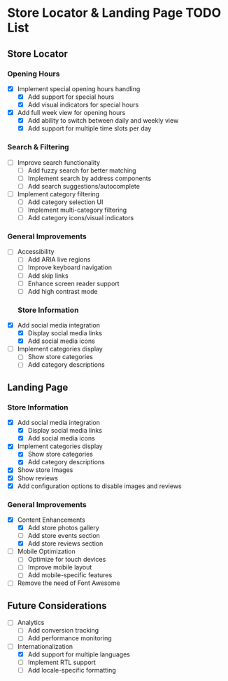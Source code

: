 # Store Locator & Landing Page TODO List

## Store Locator

### Opening Hours
- [x] Implement special opening hours handling
  - [x] Add support for special hours
  - [x] Add visual indicators for special hours
- [x] Add full week view for opening hours
  - [x] Add ability to switch between daily and weekly view
  - [x] Add support for multiple time slots per day

### Search & Filtering
- [ ] Improve search functionality
  - [ ] Add fuzzy search for better matching
  - [ ] Implement search by address components
  - [ ] Add search suggestions/autocomplete
- [ ] Implement category filtering
  - [ ] Add category selection UI
  - [ ] Implement multi-category filtering
  - [ ] Add category icons/visual indicators

### General Improvements
- [ ] Accessibility
  - [ ] Add ARIA live regions
  - [ ] Improve keyboard navigation
  - [ ] Add skip links
  - [ ] Enhance screen reader support
  - [ ] Add high contrast mode

  ### Store Information
- [x] Add social media integration
  - [x] Display social media links
  - [x] Add social media icons
- [ ] Implement categories display
  - [ ] Show store categories
  - [ ] Add category descriptions

## Landing Page

### Store Information
- [x] Add social media integration
  - [x] Display social media links
  - [x] Add social media icons
- [x] Implement categories display
  - [x] Show store categories
  - [x] Add category descriptions
- [x] Show store Images
- [x] Show reviews
- [x] Add configuration options to disable images and reviews

### General Improvements
- [x] Content Enhancements
  - [x] Add store photos gallery
  - [ ] Add store events section
  - [x] Add store reviews section
- [ ] Mobile Optimization
  - [ ] Optimize for touch devices
  - [ ] Improve mobile layout
  - [ ] Add mobile-specific features
- [ ] Remove the need of Font Awesome

## Future Considerations
- [ ] Analytics
  - [ ] Add conversion tracking
  - [ ] Add performance monitoring
- [ ] Internationalization
  - [x] Add support for multiple languages
  - [ ] Implement RTL support
  - [ ] Add locale-specific formatting